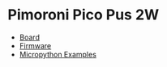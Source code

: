 # Pimoroni Pico Pus 2W

* [Board](https://shop.pimoroni.com/products/pimoroni-pico-plus-2-w?variant=42182811942995)
* [Firmware](https://github.com/pimoroni/pimoroni-pico-rp2350)
* [Micropython Examples](https://github.com/pimoroni/pimoroni-pico-rp2350/tree/main/micropython/examples)